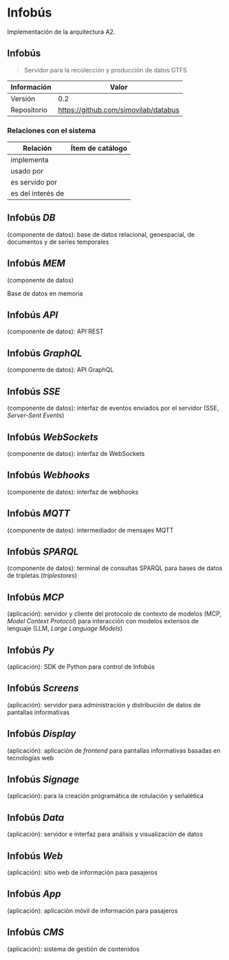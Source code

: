 # Infobús

Implementación de la arquitectura A2.

## Infobús

<CatalogItem catalog="applications" item="001" />

> Servidor para la recolección y producción de datos GTFS

| Información | Valor                                |
| ----------- | ------------------------------------ |
| Versión     | 0.2                                  |
| Repositorio | https://github.com/simovilab/databus |

### Relaciones con el sistema

| Relación          | Ítem de catálogo                                              |
| ----------------- | ------------------------------------------------------------- |
| implementa        | <CatalogItem catalog="principles" item="D02" show="name" />   |
| usado por         | <CatalogItem catalog="principles" item="A02" show="name" />   |
| es servido por    | <CatalogItem catalog="requirements" item="001" show="name" /> |
| es del interés de | <CatalogItem catalog="stakeholders" item="001" show="name" /> |

## Infobús _DB_

(componente de datos): base de datos relacional, geoespacial, de documentos y de series temporales

## Infobús _MEM_

(componente de datos)

Base de datos en memoria

## Infobús _API_

(componente de datos): API REST

## Infobús _GraphQL_

(componente de datos): API GraphQL

## Infobús _SSE_

(componente de datos): interfaz de eventos enviados por el servidor (SSE, _Server-Sent Events_)

## Infobús _WebSockets_

(componente de datos): interfaz de WebSockets

## Infobús _Webhooks_

(componente de datos): interfaz de webhooks

## Infobús _MQTT_

(componente de datos): intermediador de mensajes MQTT

## Infobús _SPARQL_

(componente de datos): terminal de consultas SPARQL para bases de datos de tripletas (_triplestores_)

## Infobús _MCP_

(aplicación): servidor y cliente del protocolo de contexto de modelos (MCP, _Model Context Protocol_) para interacción con modelos extensos de lenguaje (LLM, _Large Language Models_)

## Infobús _Py_

(aplicación): SDK de Python para control de Infobús

## Infobús _Screens_

(aplicación): servidor para administración y distribución de datos de pantallas informativas

## Infobús _Display_

(aplicación): aplicación de _frontend_ para pantallas informativas basadas en tecnologías web

## Infobús _Signage_

(aplicación): para la creación programática de rotulación y señalética

## Infobús _Data_

(aplicación): servidor e interfaz para análisis y visualización de datos

## Infobús _Web_

(aplicación): sitio web de información para pasajeros

## Infobús _App_

(aplicación): aplicación móvil de información para pasajeros

## Infobús _CMS_

(aplicación): sistema de gestión de contenidos
